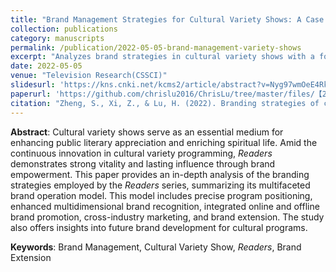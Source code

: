 ```yaml
---
title: "Brand Management Strategies for Cultural Variety Shows: A Case Study of 'Readers'"
collection: publications
category: manuscripts
permalink: /publication/2022-05-05-brand-management-variety-shows
excerpt: "Analyzes brand strategies in cultural variety shows with a focus on the series 'Readers,' emphasizing multi-dimensional branding and cross-promotion approaches."
date: 2022-05-05
venue: "Television Research(CSSCI)"
slidesurl: 'https://kns.cnki.net/kcms2/article/abstract?v=Nyg97wmOeE4RkjZV7-4JdIyhsQJQHs1eM3GwzM-xOdPvifljG9U7KihsaxdirXXtbrfJ3KioFqkX7IPm_rairDVLSnQZ_S8x1aHr2kVWuPsRcHkTqvofv7I8K5Od9reg3cu3zKjRCHIPHovBWTFnFum5Rr1VIMQZIl8SkhZ6BRyP7qwFJiY8yhFdoPpf7SJB&uniplatform=NZKPT&language=CHS'
paperurl: 'https://github.com/chrislu2016/ChrisLu/tree/master/files/【2022】【电视研究】文化类综艺节目的品牌化经营策略——以《朗读者》为例.pdf'
citation: "Zheng, S., Xi, Z., & Lu, H. (2022). Branding strategies of cultural variety shows: A case study of The Reader. Television Research, (05), 80-82."
---
```


**Abstract**: Cultural variety shows serve as an essential medium for enhancing public literary appreciation and enriching spiritual life. Amid the continuous innovation in cultural variety programming, *Readers* demonstrates strong vitality and lasting influence through brand empowerment. This paper provides an in-depth analysis of the branding strategies employed by the *Readers* series, summarizing its multifaceted brand operation model. This model includes precise program positioning, enhanced multidimensional brand recognition, integrated online and offline brand promotion, cross-industry marketing, and brand extension. The study also offers insights into future brand development for cultural programs.

**Keywords**: Brand Management, Cultural Variety Show, *Readers*, Brand Extension
